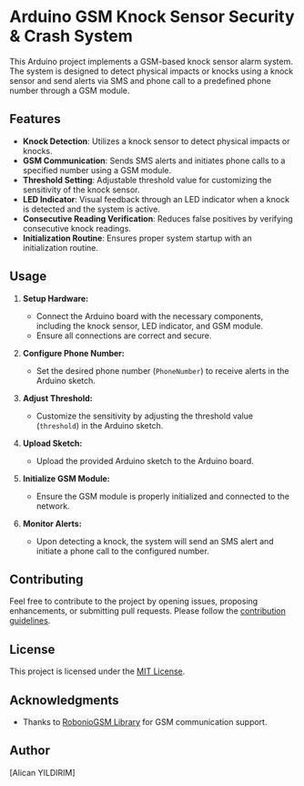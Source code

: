 # Arduino GSM Knock Sensor Security & Crash System

This Arduino project implements a GSM-based knock sensor alarm system. The system is designed to detect physical impacts or knocks using a knock sensor and send alerts via SMS and phone call to a predefined phone number through a GSM module.

## Features

- **Knock Detection**: Utilizes a knock sensor to detect physical impacts or knocks.
- **GSM Communication**: Sends SMS alerts and initiates phone calls to a specified number using a GSM module.
- **Threshold Setting**: Adjustable threshold value for customizing the sensitivity of the knock sensor.
- **LED Indicator**: Visual feedback through an LED indicator when a knock is detected and the system is active.
- **Consecutive Reading Verification**: Reduces false positives by verifying consecutive knock readings.
- **Initialization Routine**: Ensures proper system startup with an initialization routine.

## Usage

1. **Setup Hardware:**
   - Connect the Arduino board with the necessary components, including the knock sensor, LED indicator, and GSM module.
   - Ensure all connections are correct and secure.

2. **Configure Phone Number:**
   - Set the desired phone number (`PhoneNumber`) to receive alerts in the Arduino sketch.

3. **Adjust Threshold:**
   - Customize the sensitivity by adjusting the threshold value (`threshold`) in the Arduino sketch.

4. **Upload Sketch:**
   - Upload the provided Arduino sketch to the Arduino board.

5. **Initialize GSM Module:**
   - Ensure the GSM module is properly initialized and connected to the network.

6. **Monitor Alerts:**
   - Upon detecting a knock, the system will send an SMS alert and initiate a phone call to the configured number.

## Contributing

Feel free to contribute to the project by opening issues, proposing enhancements, or submitting pull requests. Please follow the [contribution guidelines](CONTRIBUTING.md).

## License

This project is licensed under the [MIT License](LICENSE).

## Acknowledgments

- Thanks to [RobonioGSM Library](https://github.com/RobonioDev/Robonio-GSM-shield-library) for GSM communication support.

## Author

[Alican YILDIRIM]
